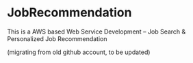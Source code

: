 # JobRecommendation
This is a AWS based Web Service Development – Job Search &amp; Personalized Job Recommendation

(migrating from old github account, to be updated)
